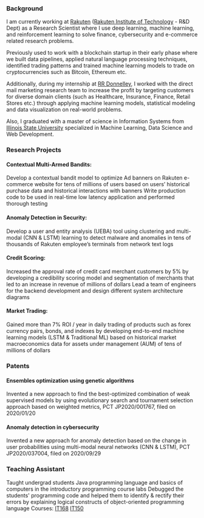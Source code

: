 ### Background
I am currently working at [Rakuten](https://en.wikipedia.org/wiki/Rakuten) ([Rakuten Institute of Technology](https://rit.rakuten.co.jp/)  - R&D Dept) as a Research Scientist where I use deep learning, machine learning, and reinforcement learning to solve finance, cybersecurity and e-commerce related research problems.

Previously used to work with a blockchain startup in their early phase where we built data pipelines, applied natural language processing techniques, identified trading patterns and trained machine learning models to trade on cryptocurrencies such as Bitcoin, Ethereum etc.

Additionally, during my internship at [RR Donnelley](https://www.rrd.com/), I worked with the direct mail marketing research team to increase the profit by targeting customers for diverse domain clients (such as Healthcare, Insurance, Finance, Retail Stores etc.) through applying machine learning models, statistical modeling and data visualization on real-world problems.

Also, I graduated with a master of science in Information Systems from [Illinois State University](https://illinoisstate.edu/) specialized in Machine Learning, Data Science and Web Development.

### Research Projects
#### Contextual Multi-Armed Bandits:
Develop a contextual bandit model to optimize Ad banners on Rakuten e-commerce website for tens of millions of users based on users’ historical purchase data and historical interactions with banners
Write production code to be used in real-time low latency application and performed thorough testing

#### Anomaly Detection in Security:
Develop a user and entity analysis (UEBA) tool using clustering and multi-modal (CNN & LSTM) learning to detect malware and anomalies in tens of thousands of Rakuten employee’s terminals from network text logs

#### Credit Scoring:
Increased the approval rate of credit card merchant customers by 5% by developing a credibility scoring model and segmentation of merchants that led to an increase in revenue of millions of dollars
Lead a team of engineers for the backend development and design different system architecture diagrams

#### Market Trading:
Gained more than 7% ROI / year in daily trading of products such as forex currency pairs, bonds, and indexes by developing end-to-end machine learning models (LSTM & Traditional ML) based on historical market macroeconomics data for assets under management (AUM) of tens of millions of dollars

### Patents
#### Ensembles optimization using genetic algorithms
Invented a new approach to find the best-optimized combination of weak supervised models by using evolutionary search and tournament selection approach based on weighted metrics, PCT JP2020/001767, filed on 2020/01/20

#### Anomaly detection in cybersecurity
Invented a new approach for anomaly detection based on the change in user probabilities using multi-modal neural networks (CNN & LSTM), PCT JP2020/037004, filed on 2020/09/29

### Teaching Assistant
Taught undergrad students Java programming language and basics of computers in the introductory programming course labs
Debugged the students' programming code and helped them to identify & rectify their errors by explaining logical constructs of object-oriented programming language
Courses: [IT168](https://coursefinder.illinoisstate.edu/it/168/) [IT150](https://coursefinder.illinoisstate.edu/it/150/)


